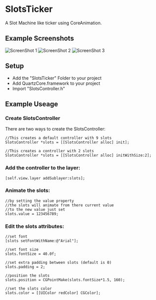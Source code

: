 # SlotsTicker

A Slot Machine like ticker using CoreAnimation.

## Example Screenshots
![ScreenShot 1](http://cloud.github.com/downloads/mglagola/SlotsTicker/screen1.png)
![ScreenShot 2](http://cloud.github.com/downloads/mglagola/SlotsTicker/screen2.png)
![ScreenShot 3](http://cloud.github.com/downloads/mglagola/SlotsTicker/screen3.png)

## Setup

- Add the "SlotsTicker" Folder to your project
- Add QuartzCore.framework to your project
- Import "SlotsController.h"

## Example Useage

### Create SlotsController

There are two ways to create the SlotsController:

```objc
//This creates a default controller with 9 slots
SlotsController *slots = [[SlotsController alloc] init];

//This creates a controller with 2 slots 
SlotsController *slots = [[SlotsController alloc] initWithSize:2];
```
### Add the controller to the layer:

```objc
[self.view.layer addSublayer:slots];
```
### Animate the slots:

```objc
//by setting the value property
//the slots will animate from there current value
//to the new value just set
slots.value = 123456789;
```

### Edit the slots attributes:

```objc  
//set font
[slots setFontWithName:@"Arial"];

//set font size
slots.fontSize = 40.0f;

//set extra padding between slots (default is 0)
slots.padding = 2;

//position the slots
slots.position = CGPointMake(slots.fontSize*1.5, 160);
    
//set the slots color
slots.color = [[UIColor redColor] CGColor];
```

